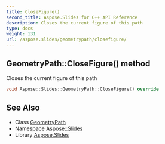```yaml
---
title: CloseFigure()
second_title: Aspose.Slides for C++ API Reference
description: Closes the current figure of this path
type: docs
weight: 131
url: /aspose.slides/geometrypath/closefigure/
---
```

## GeometryPath::CloseFigure() method


Closes the current figure of this path

```cpp
void Aspose::Slides::GeometryPath::CloseFigure() override
```

## See Also

* Class [GeometryPath](../)
* Namespace [Aspose::Slides](../../)
* Library [Aspose.Slides](../../../)